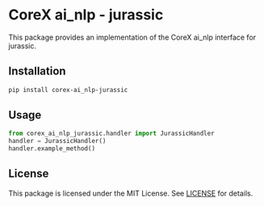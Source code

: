 # CoreX ai_nlp - jurassic

This package provides an implementation of the CoreX ai_nlp interface for jurassic.

## Installation
~~~bash
pip install corex-ai_nlp-jurassic
~~~

## Usage
~~~python
from corex_ai_nlp_jurassic.handler import JurassicHandler
handler = JurassicHandler()
handler.example_method()
~~~

## License
This package is licensed under the MIT License. See [LICENSE](../LICENSE) for details.

